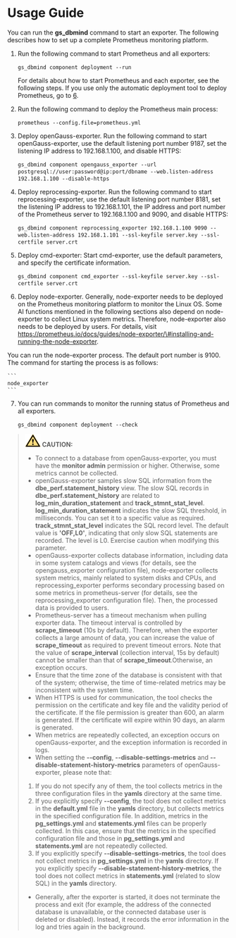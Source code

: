 # Usage Guide<a name="EN-US_TOPIC_0000001196305050"></a>

You can run the  **gs\_dbmind**  command to start an exporter. The following describes how to set up a complete Prometheus monitoring platform.

1.  Run the following command to start Prometheus and all exporters:

    ```
    gs_dbmind component deployment --run
    ```

    For details about how to start Prometheus and each exporter, see the following steps. If you use only the automatic deployment tool to deploy Prometheus, go to [6](#li0810649203213).

2.  Run the following command to deploy the Prometheus main process:

    ```
    prometheus --config.file=prometheus.yml
    ```

3.  Deploy openGauss-exporter. Run the following command to start openGauss-exporter, use the default listening port number 9187, set the listening IP address to 192.168.1.100, and disable HTTPS:

    ```
    gs_dbmind component opengauss_exporter --url postgresql://user:password@ip:port/dbname --web.listen-address 192.168.1.100 --disable-https
    ```

4.  Deploy reprocessing-exporter. Run the following command to start reprocessing-exporter, use the default listening port number 8181, set the listening IP address to 192.168.1.101, the IP address and port number of the Prometheus server to 192.168.1.100 and 9090, and disable HTTPS:

    ```
    gs_dbmind component reprocessing_exporter 192.168.1.100 9090 --web.listen-address 192.168.1.101 --ssl-keyfile server.key --ssl-certfile server.crt 
    ```

5.  Deploy cmd-exporter: Start cmd-exporter, use the default parameters, and specify the certificate information.

    ```
    gs_dbmind component cmd_exporter --ssl-keyfile server.key --ssl-certfile server.crt 
    ```

6.  <a name="li0810649203213"></a>Deploy node-exporter. Generally, node-exporter needs to be deployed on the Prometheus monitoring platform to monitor the Linux OS. Some AI functions mentioned in the following sections also depend on node-exporter to collect Linux system metrics. Therefore, node-exporter also needs to be deployed by users. For details, visit https://prometheus.io/docs/guides/node-exporter/\#installing-and-running-the-node-exporter.

  You can run the node-exporter process. The default port number is 9100. The command for starting the process is as follows:

    ```
    node_exporter 
    ```

7.  You can run commands to monitor the running status of Prometheus and all exporters.

    ```
    gs_dbmind component deployment --check
    ```


>![](public_sys-resources/icon-caution.gif) **CAUTION:** 
>-   To connect to a database from openGauss-exporter, you must have the  **monitor admin**  permission or higher. Otherwise, some metrics cannot be collected.
>-   openGauss-exporter samples slow SQL information from the  **dbe\_perf.statement\_history**  view. The slow SQL records in  **dbe\_perf.statement\_history**  are related to  **log\_min\_duration\_statement**  and  **track\_stmnt\_stat\_level**.  **log\_min\_duration\_statement**  indicates the slow SQL threshold, in milliseconds. You can set it to a specific value as required.  **track\_stmnt\_stat\_level**  indicates the SQL record level. The default value is  **'OFF,L0'**, indicating that only slow SQL statements are recorded. The level is L0. Exercise caution when modifying this parameter.
>-   openGauss-exporter collects database information, including data in some system catalogs and views \(for details, see the opengauss\_exporter configuration file\), node-exporter collects system metrics, mainly related to system disks and CPUs, and reprocessing\_exporter performs secondary processing based on some metrics in prometheus-server \(for details, see the reprocessing\_exporter configuration file\). Then, the processed data is provided to users.
>-   Prometheus-server has a timeout mechanism when pulling exporter data. The timeout interval is controlled by  **scrape\_timeout**  \(10s by default\). Therefore, when the exporter collects a large amount of data, you can increase the value of  **scrape\_timeout**  as required to prevent timeout errors. Note that the value of **scrape\_interval** (collection interval, 15s by default) cannot be smaller than that of **scrape\_timeout**.Otherwise, an exception occurs.
>-   Ensure that the time zone of the database is consistent with that of the system; otherwise, the time of time-related metrics may be inconsistent with the system time.
>-   When HTTPS is used for communication, the tool checks the permission on the certificate and key file and the validity period of the certificate. If the file permission is greater than 600, an alarm is generated. If the certificate will expire within 90 days, an alarm is generated.
>-   When metrics are repeatedly collected, an exception occurs on openGauss-exporter, and the exception information is recorded in logs.
>-   When setting the  **--config**,  **--disable-settings-metrics**  and  **--disable-statement-history-metrics**  parameters of openGauss-exporter, please note that:
>    1.  If you do not specify any of them, the tool collects metrics in the three configuration files in the  **yamls**  directory at the same time.
>    2.  If you explicitly specify  **--config**, the tool does not collect metrics in the  **default.yml**  file in the  **yamls**  directory, but collects metrics in the specified configuration file. In addition, metrics in the  **pg\_settings.yml**  and  **statements.yml**  files can be properly collected. In this case, ensure that the metrics in the specified configuration file and those in  **pg\_settings.yml**  and  **statements.yml**  are not repeatedly collected.
>    3.  If you explicitly specify  **--disable-settings-metrics**, the tool does not collect metrics in  **pg\_settings.yml**  in the  **yamls**  directory. If you explicitly specify  **--disable-statement-history-metrics**, the tool does not collect metrics in  **statements.yml**  \(related to slow SQL\) in the  **yamls**  directory.
>-   Generally, after the exporter is started, it does not terminate the process and exit (for example, the address of the connected database is unavailable, or the connected database user is deleted or disabled). Instead, it records the error information in the log and tries again in the background.

